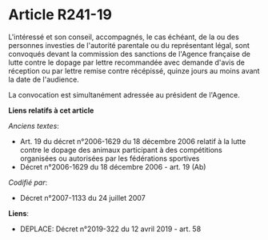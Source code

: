 # Article R241-19

L'intéressé et son conseil, accompagnés, le cas échéant, de la ou des personnes investies de l'autorité parentale ou du
représentant légal, sont convoqués devant la commission des sanctions de l'Agence française de lutte contre le dopage par
lettre recommandée avec demande d'avis de réception ou par lettre remise contre récépissé, quinze jours au moins avant la
date de l'audience.

La convocation est simultanément adressée au président de l'Agence.

**Liens relatifs à cet article**

_Anciens textes_:

  - Art. 19 du décret n°2006-1629 du 18 décembre 2006 relatif à la lutte contre le dopage des animaux participant à des compétitions organisées ou autorisées par les fédérations sportives
  - Décret n°2006-1629 du 18 décembre 2006 - art. 19 (Ab)

_Codifié par_:

  - Décret n°2007-1133 du 24 juillet 2007

**Liens**:

  - DEPLACE: Décret n°2019-322 du 12 avril 2019 - art. 58

